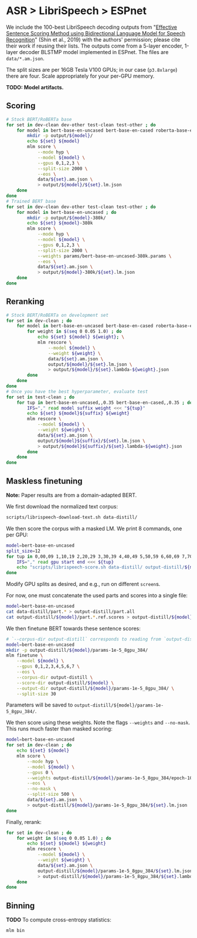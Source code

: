 # ASR > LibriSpeech > ESPnet

We include the 100-best LibriSpeech decoding outputs from "[Effective Sentence Scoring Method using Bidirectional Language Model for Speech Recognition](https://arxiv.org/abs/1905.06655)" (Shin et al., 2019) with the authors' permission; please cite their work if reusing their lists. The outputs come from a 5-layer encoder, 1-layer decoder BLSTMP model implemented in ESPnet. The files are `data/*.am.json`.

The split sizes are per 16GB Tesla V100 GPUs; in our case (`p3.8xlarge`) there are four. Scale appropriately for your per-GPU memory.

**TODO: Model artifacts.**

## Scoring

```bash
# Stock BERT/RoBERTa base
for set in dev-clean dev-other test-clean test-other ; do
    for model in bert-base-en-uncased bert-base-en-cased roberta-base-en-cased ; do
        mkdir -p output/${model}/
        echo ${set} ${model}
        mlm score \
            --mode hyp \
            --model ${model} \
            --gpus 0,1,2,3 \
            --split-size 2000 \
            --eos \
            data/${set}.am.json \
            > output/${model}/${set}.lm.json
    done
done
# Trained BERT base
for set in dev-clean dev-other test-clean test-other ; do
    for model in bert-base-en-uncased ; do
        mkdir -p output/${model}-380k/
        echo ${set} ${model}-380k
        mlm score \
            --mode hyp \
            --model ${model} \
            --gpus 0,1,2,3 \
            --split-size 2000 \
            --weights params/bert-base-en-uncased-380k.params \
            --eos \
            data/${set}.am.json \
            > output/${model}-380k/${set}.lm.json
    done
done
```

## Reranking

```bash
# Stock BERT/RoBERTa on development set
for set in dev-clean ; do
    for model in bert-base-en-uncased bert-base-en-cased roberta-base-en-cased ; do
        for weight in $(seq 0 0.05 1.0) ; do
            echo ${set} ${model} ${weight}; \
            mlm rescore \
                --model ${model} \
                --weight ${weight} \
                data/${set}.am.json \
                output/${model}/${set}.lm.json \
                > output/${model}/${set}.lambda-${weight}.json
        done
    done
done
# Once you have the best hyperparameter, evaluate test
for set in test-clean ; do
    for tup in bert-base-en-uncased,,0.35 bert-base-en-cased,,0.35 ; do
        IFS="," read model suffix weight <<< "${tup}"
        echo ${set} ${model}${suffix} ${weight}
        mlm rescore \
            --model ${model} \
            --weight ${weight} \
            data/${set}.am.json \
            output/${model}${suffix}/${set}.lm.json \
            > output/${model}${suffix}/${set}.lambda-${weight}.json
        done
    done
done
```

## Maskless finetuning

**Note:** Paper results are from a domain-adapted BERT.

We first download the normalized text corpus:
```bash
scripts/librispeech-download-text.sh data-distill/
```
We then score the corpus with a masked LM. We print 8 commands, one per GPU:
```bash
model=bert-base-en-uncased
split_size=12
for tup in 0,00,09 1,10,19 2,20,29 3,30,39 4,40,49 5,50,59 6,60,69 7,70,79 ; do
    IFS="," read gpu start end <<< ${tup}
    echo "scripts/librispeech-score.sh data-distill/ output-distill/${model} ${start} ${end} ${gpu} ${split_size} ${model}"
done
```
Modify GPU splits as desired, and e.g., run on different `screen`s.

For now, one must concatenate the used parts and scores into a single file:
```bash
model=bert-base-en-uncased
cat data-distill/part.* > output-distill/part.all
cat output-distill/${model}/part.*.ref.scores > output-distill/${model}/part.all.ref.scores
```

We then finetune BERT towards these sentence scores:
```bash
# `--corpus-dir output-distill` corresponds to reading from `output-distill/part.all`
model=bert-base-en-uncased
mkdir -p output-distill/${model}/params-1e-5_8gpu_384/ 
mlm finetune \
    --model ${model} \
    --gpus 0,1,2,3,4,5,6,7 \
    --eos \
    --corpus-dir output-distill \
    --score-dir output-distill/${model} \
    --output-dir output-distill/${model}/params-1e-5_8gpu_384/ \
    --split-size 30
```
Parameters will be saved to `output-distill/${model}/params-1e-5_8gpu_384/`.

We then score using these weights. Note the flags `--weights` and `--no-mask`. This runs much faster than masked scoring:
```bash
model=bert-base-en-uncased
for set in dev-clean ; do
    echo ${set} ${model}
    mlm score \
        --mode hyp \
        --model ${model} \
        --gpus 0 \
        --weights output-distill/${model}/params-1e-5_8gpu_384/epoch-10.params \
        --eos \
        --no-mask \
        --split-size 500 \
        data/${set}.am.json \
        > output-distill/${model}/params-1e-5_8gpu_384/${set}.lm.json
done
```

Finally, rerank:
```bash
for set in dev-clean ; do
    for weight in $(seq 0 0.05 1.0) ; do
        echo ${set} ${model} ${weight} 
        mlm rescore \
            --model ${model} \
            --weight ${weight} \
            data/${set}.am.json \
            output-distill/${model}/params-1e-5_8gpu_384/${set}.lm.json \
            > output-distill/${model}/params-1e-5_8gpu_384/${set}.lambda-${weight}.json
    done
done
```

## Binning

**TODO** To compute cross-entropy statistics:
```bash
mlm bin
```
